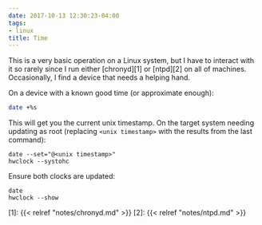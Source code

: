 ```yaml
---
date: 2017-10-13 12:30:23-04:00
tags:
- linux
title: Time
---
```


This is a very basic operation on a Linux system, but I have to interact with
it so rarely since I run either [chronyd][1] or [ntpd][2] on all of machines.
Occasionally, I find a device that needs a helping hand.

On a device with a known good time (or approximate enough):

```sh
date +%s
```

This will get you the current unix timestamp. On the target system needing
updating as root (replacing `<unix timestamp>` with the results from the last
command):

```
date --set="@<unix timestamp>"
hwclock --systohc
```

Ensure both clocks are updated:

```
date
hwclock --show
```

[1]: {{< relref "notes/chronyd.md" >}}
[2]: {{< relref "notes/ntpd.md" >}}
